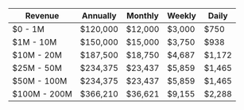 | Revenue      | Annually    | Monthly     | Weekly      | Daily       |
| ------------ | ----------- | ----------- | ----------- | ----------- |
| $0 - 1M      | $120,000    | $12,000     | $3,000      | $750        |
| $1M - 10M    | $150,000    | $15,000     | $3,750      | $938        |
| $10M - 20M   | $187,500    | $18,750     | $4,687      | $1,172      |
| $25M - 50M   | $234,375    | $23,437     | $5,859      | $1,465      |
| $50M - 100M  | $234,375    | $23,437     | $5,859      | $1,465      |
| $100M - 200M | $366,210    | $36,621     | $9,155      | $2,288      |
